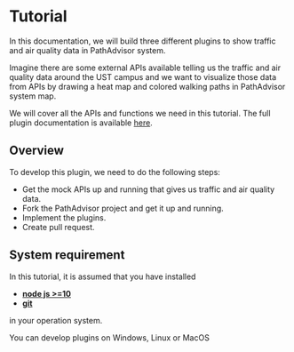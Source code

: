# Tutorial

In this documentation, we will build three different plugins to show traffic and air quality data in PathAdvisor system.

Imagine there are some external APIs available telling us the traffic and air quality data around the UST campus and we want to visualize those data from APIs by drawing a heat map and colored walking paths in PathAdvisor system map.

We will cover all the APIs and functions we need in this tutorial. The full plugin documentation is available [here](https://pathadvisor.ust.hk/docs).

## Overview

To develop this plugin, we need to do the following steps:

* Get the mock APIs up and running that gives us traffic and air quality data.
* Fork the PathAdvisor project and get it up and running.
* Implement the plugins.
* Create pull request.

## System requirement

In this tutorial, it is assumed that you have installed

- **[node js >=10][1]**
- **[git][2]**

in your operation system.

You can develop plugins on Windows, Linux or MacOS

[1]: https://nodejs.org/en/
[2]: https://git-scm.com/